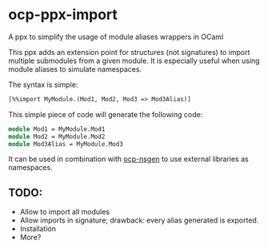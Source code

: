 # ocp-ppx-import
A ppx to simplify the usage of module aliases wrappers in OCaml

This ppx adds an extension point for structures (not signatures) to import multiple submodules from a given module. It is especially useful when using module aliases to simulate namespaces.

The syntax is simple:
```ocaml
[%%import MyModule.(Mod1, Mod2, Mod3 => Mod3Alias)]
```
This simple piece of code will generate the following code:
```ocaml
module Mod1 = MyModule.Mod1
module Mod2 = MyModule.Mod2
module Mod3Alias = MyModule.Mod3
```

It can be used in combination with [ocp-nsgen](https://github.com/OCamlPro-Couderc/ocp-nsgen) to use external libraries as namespaces. 

## TODO:
* Allow to import all modules
* Allow imports in signature; drawback: every alias generated is exported.
* Installation
* More?
